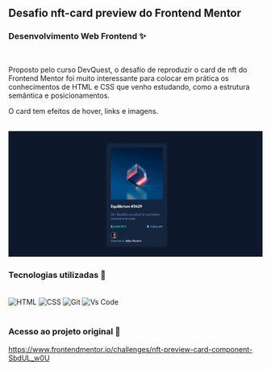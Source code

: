 
## Desafio nft-card preview do Frontend Mentor


### Desenvolvimento Web Frontend ✨

<br>

Proposto pelo curso DevQuest, o desafio de reproduzir o card de nft do Frontend Mentor foi muito interessante para colocar em prática os conhecimentos de HTML e CSS que 
venho estudando, como a estrutura semântica e posicionamentos.

O card tem efeitos de hover, links e imagens.

<br>

<img src="./desafio-resolvido/src/images/gif-card.gif">

<br>

### Tecnologias utilizadas 📌
<div style="display: inline_block"><br>
  <img align="center" title="HTML"alt="HTML" height="30" width="40" src="https://cdn.jsdelivr.net/gh/devicons/devicon/icons/html5/html5-plain-wordmark.svg">
   <img align="center" title="CSS"alt="CSS" height="30" width="40" src="https://cdn.jsdelivr.net/gh/devicons/devicon/icons/css3/css3-plain-wordmark.svg">
  <img align="center" title="Git" alt="Git" height="30" width="40" src="https://cdn.jsdelivr.net/gh/devicons/devicon/icons/git/git-plain-wordmark.svg" />
  <img align="center" title="Vs Code"alt="Vs Code" height="30" width="40" src="https://cdn.jsdelivr.net/gh/devicons/devicon/icons/vscode/vscode-original-wordmark.svg" />
</div>

<br>

### Acesso ao projeto original 📁

https://www.frontendmentor.io/challenges/nft-preview-card-component-SbdUL_w0U
